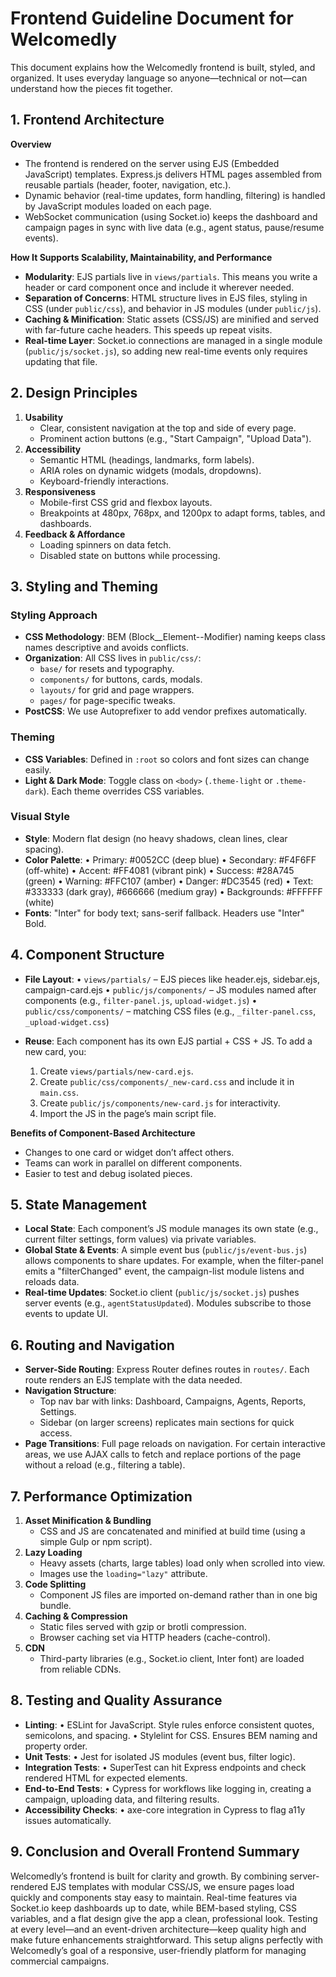 # Frontend Guideline Document for Welcomedly

This document explains how the Welcomedly frontend is built, styled, and organized. It uses everyday language so anyone—technical or not—can understand how the pieces fit together.

## 1. Frontend Architecture

**Overview**
- The frontend is rendered on the server using EJS (Embedded JavaScript) templates. Express.js delivers HTML pages assembled from reusable partials (header, footer, navigation, etc.).
- Dynamic behavior (real-time updates, form handling, filtering) is handled by JavaScript modules loaded on each page.
- WebSocket communication (using Socket.io) keeps the dashboard and campaign pages in sync with live data (e.g., agent status, pause/resume events).

**How It Supports Scalability, Maintainability, and Performance**
- **Modularity**: EJS partials live in `views/partials`. This means you write a header or card component once and include it wherever needed.
- **Separation of Concerns**: HTML structure lives in EJS files, styling in CSS (under `public/css`), and behavior in JS modules (under `public/js`).
- **Caching & Minification**: Static assets (CSS/JS) are minified and served with far-future cache headers. This speeds up repeat visits.
- **Real-time Layer**: Socket.io connections are managed in a single module (`public/js/socket.js`), so adding new real-time events only requires updating that file.

## 2. Design Principles

1. **Usability**
   - Clear, consistent navigation at the top and side of every page.
   - Prominent action buttons (e.g., "Start Campaign", "Upload Data").
2. **Accessibility**
   - Semantic HTML (headings, landmarks, form labels).
   - ARIA roles on dynamic widgets (modals, dropdowns).
   - Keyboard-friendly interactions.
3. **Responsiveness**
   - Mobile-first CSS grid and flexbox layouts.
   - Breakpoints at 480px, 768px, and 1200px to adapt forms, tables, and dashboards.
4. **Feedback & Affordance**
   - Loading spinners on data fetch.
   - Disabled state on buttons while processing.

## 3. Styling and Theming

### Styling Approach
- **CSS Methodology**: BEM (Block__Element--Modifier) naming keeps class names descriptive and avoids conflicts.
- **Organization**: All CSS lives in `public/css/`:
  - `base/` for resets and typography.
  - `components/` for buttons, cards, modals.
  - `layouts/` for grid and page wrappers.
  - `pages/` for page-specific tweaks.
- **PostCSS**: We use Autoprefixer to add vendor prefixes automatically.

### Theming
- **CSS Variables**: Defined in `:root` so colors and font sizes can change easily.
- **Light & Dark Mode**: Toggle class on `<body>` (`.theme-light` or `.theme-dark`). Each theme overrides CSS variables.

### Visual Style
- **Style**: Modern flat design (no heavy shadows, clean lines, clear spacing).
- **Color Palette**:
  • Primary: #0052CC (deep blue)
  • Secondary: #F4F6FF (off-white)
  • Accent: #FF4081 (vibrant pink)
  • Success: #28A745 (green)
  • Warning: #FFC107 (amber)
  • Danger: #DC3545 (red)
  • Text: #333333 (dark gray), #666666 (medium gray)
  • Backgrounds: #FFFFFF (white)
- **Fonts**: "Inter" for body text; sans-serif fallback. Headers use "Inter" Bold.

## 4. Component Structure

- **File Layout**:
  • `views/partials/` – EJS pieces like header.ejs, sidebar.ejs, campaign-card.ejs
  • `public/js/components/` – JS modules named after components (e.g., `filter-panel.js`, `upload-widget.js`)
  • `public/css/components/` – matching CSS files (e.g., `_filter-panel.css`, `_upload-widget.css`)

- **Reuse**: Each component has its own EJS partial + CSS + JS. To add a new card, you:
  1. Create `views/partials/new-card.ejs`.
  2. Create `public/css/components/_new-card.css` and include it in `main.css`.
  3. Create `public/js/components/new-card.js` for interactivity.
  4. Import the JS in the page’s main script file.

**Benefits of Component-Based Architecture**
- Changes to one card or widget don’t affect others.
- Teams can work in parallel on different components.
- Easier to test and debug isolated pieces.

## 5. State Management

- **Local State**: Each component’s JS module manages its own state (e.g., current filter settings, form values) via private variables.
- **Global State & Events**: A simple event bus (`public/js/event-bus.js`) allows components to share updates. For example, when the filter-panel emits a "filterChanged" event, the campaign-list module listens and reloads data.
- **Real-time Updates**: Socket.io client (`public/js/socket.js`) pushes server events (e.g., `agentStatusUpdated`). Modules subscribe to those events to update UI.

## 6. Routing and Navigation

- **Server-Side Routing**: Express Router defines routes in `routes/`. Each route renders an EJS template with the data needed.
- **Navigation Structure**:
  - Top nav bar with links: Dashboard, Campaigns, Agents, Reports, Settings.
  - Sidebar (on larger screens) replicates main sections for quick access.
- **Page Transitions**: Full page reloads on navigation. For certain interactive areas, we use AJAX calls to fetch and replace portions of the page without a reload (e.g., filtering a table).

## 7. Performance Optimization

1. **Asset Minification & Bundling**
   - CSS and JS are concatenated and minified at build time (using a simple Gulp or npm script).
2. **Lazy Loading**
   - Heavy assets (charts, large tables) load only when scrolled into view.
   - Images use the `loading="lazy"` attribute.
3. **Code Splitting**
   - Component JS files are imported on-demand rather than in one big bundle.
4. **Caching & Compression**
   - Static files served with gzip or brotli compression.
   - Browser caching set via HTTP headers (cache-control).
5. **CDN**
   - Third-party libraries (e.g., Socket.io client, Inter font) are loaded from reliable CDNs.

## 8. Testing and Quality Assurance

- **Linting**:
  • ESLint for JavaScript. Style rules enforce consistent quotes, semicolons, and spacing.
  • Stylelint for CSS. Ensures BEM naming and property order.
- **Unit Tests**:
  • Jest for isolated JS modules (event bus, filter logic).
- **Integration Tests**:
  • SuperTest can hit Express endpoints and check rendered HTML for expected elements.
- **End-to-End Tests**:
  • Cypress for workflows like logging in, creating a campaign, uploading data, and filtering results.
- **Accessibility Checks**:
  • axe-core integration in Cypress to flag a11y issues automatically.

## 9. Conclusion and Overall Frontend Summary

Welcomedly’s frontend is built for clarity and growth. By combining server-rendered EJS templates with modular CSS/JS, we ensure pages load quickly and components stay easy to maintain. Real-time features via Socket.io keep dashboards up to date, while BEM-based styling, CSS variables, and a flat design give the app a clean, professional look. Testing at every level—and an event-driven architecture—keep quality high and make future enhancements straightforward. This setup aligns perfectly with Welcomedly’s goal of a responsive, user-friendly platform for managing commercial campaigns.